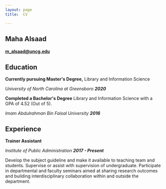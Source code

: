 ```yaml
---
layout: page
title:  CV

---
```


## Maha Alsaad
#### [m_alsaad@uncg.edu](mailto:m_alsaad@uncg.edu)
## Education
**Currently pursuing Master's Degree,** Library and Information Science

_University of North Carolina at Greensboro_ **_2020_**

**Completed a Bachelor's Degree** Library and Information Science with a GPA of 4.52 (Out of 5).

_Imam Abdulrahman Bin Faisal University_ **_2016_**

## Experience
**Trainer Assistant**

_Institute of Public Administration_ **_2017 - Present_**

Develop the subject guideline and make it available to teaching team and students. Supervise or assist with supervision of undergraduate.
Participate in departmental and faculty seminars aimed at sharing research outcomes and building interdisciplinary collaboration within and outside the department.
